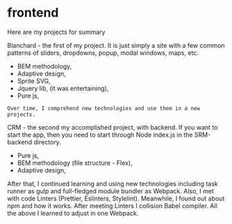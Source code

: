 # frontend
Here are my projects for summary

Blanchard - the first of my project. It is just simply a site with a few common patterns of sliders, dropdowns, popup, modal windows, maps, etc. 
* BEM methodology,
* Adaptive design,
* Sprite SVG, 
* Jquery lib, (it was entertaining),
* Pure js,

`Over time, I comprehend new technologies and use them in a new projects.`

CRM - the second my accomplished project, with backend. If you want to start the app, then you need to start through Node index.js in the SRM-backend directory.

* Pure js,
* BEM methodology (file structure - Flex),
* Adaptive design,

After that, I continued learning and using new technologies including task runner as gulp and full-fledged module bundler as Webpack. Also, I met with code Linters (Prettier, Eslinters, Stylelint). Meanwhile, I found out about npm and how it works. After meeting Linters I collision Babel compiler. All the above I learned to adjust in one Webpack.
